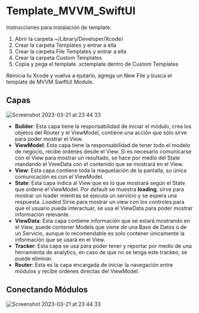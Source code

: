 # Template_MVVM_SwiftUI

Instrucciones para instalación de template:

1. Abrir la carpeta ~/Library/Developer/Xcode/
2. Crear la carpeta Templates y entrar a ella
3. Crear la carpeta File Templates y entrar a ella
4. Crear la carpeta Custom Templates
5. Copia y pega el template .xctemplate dentro de Custom Templates

Reinicia tu Xcode y vuelva a ejutarlo, agrega un New File y busca el template de MVVM SwiftUI Module.


## Capas

![Screenshot 2023-03-21 at 23 44 33](https://user-images.githubusercontent.com/2323240/226813420-12105486-a06f-4725-b05a-85415d419140.png)

- **Builder**: Esta capa tiene la responsabilidad de iniciar el módulo, crea los objetos del Router y el ViewModel, contiene una acción que sólo sirve para poder mostrar el View.
- **ViewModel**: Esta capa tiene la responsabilidad de tener todo el modelo de negocio, recibe ordenes desde el View. Si es necesario comunicarse con el View para mostrar un resultado, se hace por medio del State mandando el ViewData con el contenido que se mostrará en el View.
- **View**: Esta capa contiene toda la maquetación de la pantalla, su única comunicación es con el ViewModel.
- **State**: Esta capa indica al View que es lo que mostrará según el State que ordene el ViewModel. Por default se muestra **loading**, sirve para mostrar un loader mientras se ejecuta un servicio y se espera una respuesta. *Loaded* Sirve para mostrar un view con los controles para que el usuario pueda interactuar, se usa el ViewData para poder mostrar información relevante.
- **ViewData**: Esta capa contiene información que se estará mostrando en el View, puede contener Models que viene de una Base de Datos o de un Servicio, aunque lo recomendable es solo contener únicamente la información que se usará en el View.
- **Tracker**: Esta capa se usa para poder tener y reportar por medio de una herramienta de analytics, en caso de que no se tenga este trackeo, se puede eliminar.
- **Router**: Esta es la capa encargada de iniciar la navegación entre módulos y recibe ordenes directas del ViewModel.

## Conectando Módulos
![Screenshot 2023-03-21 at 23 44 33](https://user-images.githubusercontent.com/2323240/226813436-67bc0a29-43a1-418b-85bc-9656116ce439.png)
